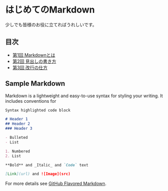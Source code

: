 <!-- ReadMe -->
# はじめてのMarkdown

少しでも皆様のお役に立てればうれしいです。

## 目次
- [第1回 Markdownとは](./01_WhatIsMarkdown.md)
- [第2回 見出しの書き方](./02_HowToUseHeaders.md)
- [第3回 改行の仕方](./03_HowToInsertNewLine.md)

## Sample Markdown

Markdown is a lightweight and easy-to-use syntax for styling your writing. It includes conventions for

```markdown
Syntax highlighted code block

# Header 1
## Header 2
### Header 3

- Bulleted
- List

1. Numbered
2. List

**Bold** and _Italic_ and `Code` text

[Link](url) and ![Image](src)
```

For more details see [GitHub Flavored Markdown](https://guides.github.com/features/mastering-markdown/).

